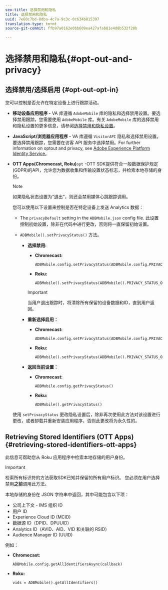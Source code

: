 ```yaml
---
seo-title: 选择禁用和隐私
title: 选择禁用和隐私
uuid: 7e60c7bd-8dba-4c7a-9c3c-0c634b815397
translation-type: tm+mt
source-git-commit: ffb97a0162e0bb609ea427afab81e4d8b532f20b

---
```



# 选择禁用和隐私{#opt-out-and-privacy}

## 选择禁用/选择启用 {#opt-out-opt-in}

您可以控制是否允许在特定设备上进行跟踪活动。

* **移动设备应用程序 -** VA 库遵循 `AdobeMobile` 库的隐私和选择禁用设置。要选择禁用跟踪，您需要使用 `AdobeMobile` 库。有关 `AdobeMobile` 库的选择禁用和隐私设置的更多信息，请参阅[选择禁用和隐私设置](https://docs.adobe.com/content/help/en/mobile-services/android/gdpr-privacy-android/privacy.html)。
* **JavaScript/浏览器应用程序 -** VA 库遵循 `VisitorAPI` 隐私和选择禁用设置。要选择禁用跟踪，您需要在访客 API 服务中选择禁用。For further information on opt­out and privacy, see [Adobe Experience Platform Identity Service.](https://marketing.adobe.com/resources/help/en_US/mcvid/).
* **OTT Apps(Chromecast, Roku)**`opt` -OTT SDK提供符合一般数据保护规定(GDPR)的API，允许您为数据收集和传输设置状态标志，并检索本地存储的身份。

   >[!NOTE]
   >
   >如果隐私状态设置为“退出”，则还会禁用媒体心跳跟踪调用。

   您可以使用以下设置来控制是否在特定设备上发送 Analytics 数据：

   * The `privacyDefault` setting in the `ADBMobile.json` config file. 此设置控制初始设置，除非在代码中进行更改，否则将一直保留初始设置。

   * `ADBMobile().setPrivacyStatus()` 方法。

      * **选择禁用:**

         * **Chromecast:**

            ```
            ADBMobile.config.setPrivacyStatus(ADBMobile.config.PRIVACY_STATUS_OPT_OUT)
            ```

         * **Roku:**

            ```
            ADBMobile().setPrivacyStatus(ADBMobile().PRIVACY_STATUS_OPT_OUT)
            ```
         >[!IMPORTANT]
         >
         >当用户退出跟踪时，将清除所有保留的设备数据和ID，直到用户返回。

      * **重新选择启用：**

         * **Chromecast:**

            ```
            ADBMobile.config.setPrivacyStatus(ADBMobile.config.PRIVACY_STATUS_OPT_IN)
            ```

         * **Roku:**

            ```
            ADBMobile().setPrivacyStatus(ADBMobile().PRIVACY_STATUS_OPT_IN)
            ```
      * **返回当前设置：**

         * **Chromecast:**

            ```
            ADBMobile.config.getPrivacyStatus()
            ```

         * **Roku:**

            ```
            ADBMobile().getPrivacyStatus()
            ```
   使用 `setPrivacyStatus` 更改隐私设置后，除非再次使用此方法对该设置进行更改，或者卸载并重新安装应用程序，否则此更改将为永久性的。

## Retrieving Stored Identifiers (OTT Apps) {#retrieving-stored-identifiers-ott-apps}

此信息可帮助您从 Roku 应用程序中检索本地存储的用户身份。

>[!IMPORTANT]
>
>检索所有标识符的方法获取SDK已知并保留的所有用户标识。 您必须在用户选择禁用&#x200B;**之前**&#x200B;调用此方法。

本地存储的身份在 JSON 字符串中返回，其中可能包含以下项：

* 公司上下文 - IMS 组织 ID
* 用户 ID
* Experience Cloud ID (MCID)
* 数据源 ID（DPID、DPUUID）
* Analytics ID（AVID、AID、VID 和关联的 RSID）
* Audience Manager ID (UUID)

例如：

* **Chromecast:**

   ```
   ADBMobile.config.getAllIdentifiersAsync(callback)
   ```

* **Roku:**

   ```
   vids = ADBMobile().getAllIdentifiers()
   ```

